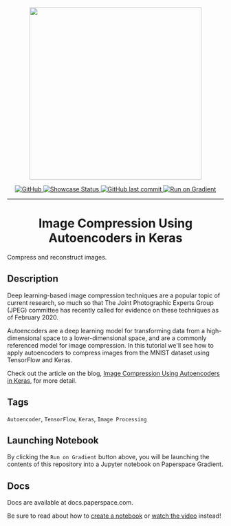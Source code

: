 <p align="center">
    <br>
    <img src="https://s3.amazonaws.com/ps.public.resources/ml-showcase/ml-showcase-header.png" width="400"/>
    <br>
<p>
<p align="center">
    <a href="https://github.com/gradient-ai/Image-Compression-Using-Autoencoders-in-Keras/blob/main/LICENSE">
        <img alt="GitHub" src="https://img.shields.io/github/license/gradient-ai/Image-Compression-Using-Autoencoders-in-Keras.svg?color=blue">
    </a>
    <a href="https://ml-showcase.paperspace.com/projects/image-compression-autoencoders-keras">
        <img alt="Showcase Status" src="https://img.shields.io/website/http/ml-showcase.paperspace.com/projects/image-compression-autoencoders-keras.svg?down_color=red&down_message=offline&up_message=online">
    </a>
    <a href="https://github.com/gradient-ai/Image-Compression-Using-Autoencoders-in-Keras">
        <img alt="GitHub last commit" src="https://img.shields.io/github/last-commit/gradient-ai/Image-Compression-Using-Autoencoders-in-Keras">
    </a>
    <a href="https://console.paperspace.com/github/gradient-ai/Image-Compression-Using-Autoencoders-in-Keras/blob/main/Image%20Compression%20with%20Autoencoders%20in%20Keras.ipynb">
        <img src="https://assets.paperspace.io/img/gradient-badge.svg" alt="Run on Gradient"/>
    </a>
</p>
<hr />
<h1 align="center">
    Image Compression Using Autoencoders in Keras
</h1>

Compress and reconstruct images.

## Description

Deep learning-based image compression techniques are a popular topic of current research, so much so that The Joint Photographic Experts Group (JPEG) committee has recently called for evidence on these techniques as of February 2020.

Autoencoders are a deep learning model for transforming data from a high-dimensional space to a lower-dimensional space, and are a commonly referenced model for image compression. In this tutorial we'll see how to apply autoencoders to compress images from the MNIST dataset using TensorFlow and Keras. 

Check out the article on the blog, <a href="https://blog.paperspace.com/autoencoder-image-compression-keras/">Image Compression Using Autoencoders in Keras</a>, for more detail.

## Tags
<code>Autoencoder</code>, <code>TensorFlow</code>, <code>Keras</code>, <code>Image Processing</code>

## Launching Notebook
By clicking the <code>Run on Gradient</code> button above, you will be launching the contents of this repository into a Jupyter notebook on Paperspace Gradient. 

## Docs
Docs are available at docs.paperspace.com. 

Be sure to read about how to <a href="https://docs.paperspace.com/gradient/notebooks/create-a-notebook">create a notebook</a> or <a href="https://youtu.be/i4pvLzvw2ME">watch the video</a> instead!
